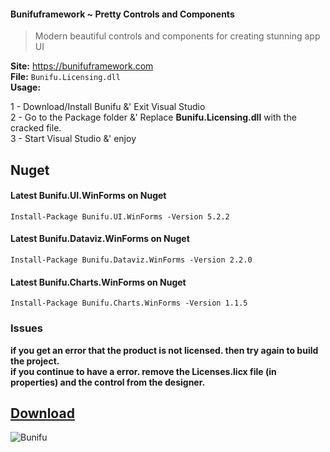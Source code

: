 #### Bunifuframework ~ Pretty Controls and Components

> Modern beautiful controls and components for creating stunning app UI

**Site:** https://bunifuframework.com  
**File:** `Bunifu.Licensing.dll`  
**Usage:**

1 - Download/Install Bunifu &' Exit Visual Studio  
2 - Go to the Package folder &' Replace **Bunifu.Licensing.dll** with the cracked file.  
3 - Start Visual Studio &' enjoy   

## Nuget

#### Latest Bunifu.UI.WinForms on Nuget
```
Install-Package Bunifu.UI.WinForms -Version 5.2.2
```

#### Latest Bunifu.Dataviz.WinForms on Nuget  
```
Install-Package Bunifu.Dataviz.WinForms -Version 2.2.0
```

#### Latest Bunifu.Charts.WinForms on Nuget  
```
Install-Package Bunifu.Charts.WinForms -Version 1.1.5
```

### Issues
**if you get an error that the product is not licensed. then try again to build the project.  
if you continue to have a error. remove the Licenses.licx file (in properties) and the control from the designer.**
 
## [Download](https://github.com/cydolo/CyberReverse/releases/download/12.0/Bunifu.Licensing.rar)
![Bunifu](https://files.catbox.moe/h8gfh2.jpg) 
